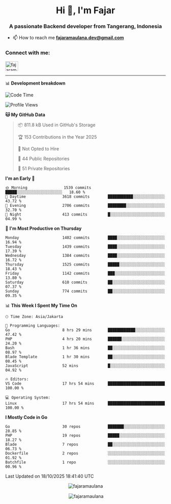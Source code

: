 <h1 align="center">Hi 👋, I'm Fajar</h1>
<h3 align="center">A passionate Backend developer from Tangerang, Indonesia</h3>

<!-- <p align="left"> <img src="https://komarev.com/ghpvc/?username=fajaramaulana&label=Profile%20views&color=0e75b6&style=flat" alt="fajaramaulana" /> </p> -->

- 📫 How to reach me **fajaramaulana.dev@gmail.com**

<h3 align="left">Connect with me:</h3>
<p align="left">
<a href="https://linkedin.com/in/fajar-agus-maulana-73533a180/" target="blank"><img align="center" src="https://raw.githubusercontent.com/rahuldkjain/github-profile-readme-generator/master/src/images/icons/Social/linked-in-alt.svg" alt="fajaramaulana" height="30" width="40" /></a>
</p>

-------

📊 **Development breakdown**
<!--START_SECTION:waka-->
![Code Time](http://img.shields.io/badge/Code%20Time-3%2C482%20hrs%2042%20mins-blue)

![Profile Views](http://img.shields.io/badge/Profile%20Views-0-blue)

**🐱 My GitHub Data** 

> 📦 811.8 kB Used in GitHub's Storage 
 > 
> 🏆 153 Contributions in the Year 2025
 > 
> 🚫 Not Opted to Hire
 > 
> 📜 44 Public Repositories 
 > 
> 🔑 51 Private Repositories 
 > 
**I'm an Early 🐤** 

```text
🌞 Morning                1539 commits        █████░░░░░░░░░░░░░░░░░░░░   18.60 % 
🌆 Daytime                3618 commits        ███████████░░░░░░░░░░░░░░   43.72 % 
🌃 Evening                2706 commits        ████████░░░░░░░░░░░░░░░░░   32.70 % 
🌙 Night                  413 commits         █░░░░░░░░░░░░░░░░░░░░░░░░   04.99 % 
```
📅 **I'm Most Productive on Thursday** 

```text
Monday                   1402 commits        ████░░░░░░░░░░░░░░░░░░░░░   16.94 % 
Tuesday                  1439 commits        ████░░░░░░░░░░░░░░░░░░░░░   17.39 % 
Wednesday                1384 commits        ████░░░░░░░░░░░░░░░░░░░░░   16.72 % 
Thursday                 1525 commits        █████░░░░░░░░░░░░░░░░░░░░   18.43 % 
Friday                   1142 commits        ███░░░░░░░░░░░░░░░░░░░░░░   13.80 % 
Saturday                 610 commits         ██░░░░░░░░░░░░░░░░░░░░░░░   07.37 % 
Sunday                   774 commits         ██░░░░░░░░░░░░░░░░░░░░░░░   09.35 % 
```


📊 **This Week I Spent My Time On** 

```text
🕑︎ Time Zone: Asia/Jakarta

💬 Programming Languages: 
Go                       8 hrs 29 mins       ████████████░░░░░░░░░░░░░   47.42 % 
PHP                      4 hrs 20 mins       ██████░░░░░░░░░░░░░░░░░░░   24.20 % 
Bash                     1 hr 36 mins        ██░░░░░░░░░░░░░░░░░░░░░░░   08.97 % 
Blade Template           1 hr 30 mins        ██░░░░░░░░░░░░░░░░░░░░░░░   08.45 % 
JavaScript               52 mins             █░░░░░░░░░░░░░░░░░░░░░░░░   04.92 % 

🔥 Editors: 
VS Code                  17 hrs 54 mins      █████████████████████████   100.00 % 

💻 Operating System: 
Linux                    17 hrs 54 mins      █████████████████████████   100.00 % 
```

**I Mostly Code in Go** 

```text
Go                       30 repos            ███████░░░░░░░░░░░░░░░░░░   28.85 % 
PHP                      19 repos            █████░░░░░░░░░░░░░░░░░░░░   18.27 % 
Blade                    7 repos             ██░░░░░░░░░░░░░░░░░░░░░░░   06.73 % 
Dockerfile               2 repos             ░░░░░░░░░░░░░░░░░░░░░░░░░   01.92 % 
Batchfile                1 repo              ░░░░░░░░░░░░░░░░░░░░░░░░░   00.96 % 
```




 Last Updated on 18/10/2025 18:41:40 UTC
<!--END_SECTION:waka-->
<p align="center"><img align="center" src="https://github-readme-stats.vercel.app/api/top-langs?username=fajaramaulana&show_icons=true&locale=en&layout=compact" alt="fajaramaulana" /></p>

<p align="center">&nbsp;<img align="center" src="https://github-readme-stats.vercel.app/api?username=fajaramaulana&show_icons=true&locale=en" alt="fajaramaulana" /></p>
